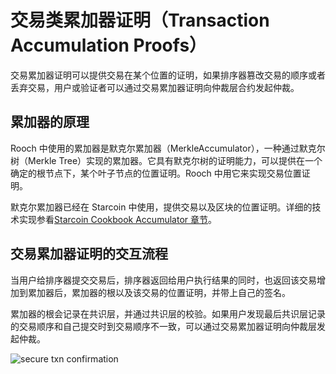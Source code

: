 # 交易类累加器证明（Transaction Accumulation Proofs）

交易累加器证明可以提供交易在某个位置的证明，如果排序器篡改交易的顺序或者丢弃交易，用户或验证者可以通过交易累加器证明向仲裁层合约发起仲裁。

## 累加器的原理

Rooch 中使用的累加器是默克尔累加器（MerkleAccumulator），一种通过默克尔树（Merkle Tree）实现的累加器。它具有默克尔树的证明能力，可以提供在一个确定的根节点下，某个叶子节点的位置证明。Rooch 中用它来实现交易位置证明。

默克尔累加器已经在 Starcoin 中使用，提供交易以及区块的位置证明。详细的技术实现参看[Starcoin Cookbook Accumulator 章节](https://cookbook.starcoin.org/zh/docs/concepts/accumulator/)。

## 交易累加器证明的交互流程

当用户给排序器提交交易后，排序器返回给用户执行结果的同时，也返回该交易增加到累加器后，累加器的根以及该交易的位置证明，并带上自己的签名。

累加器的根会记录在共识层，并通过共识层的校验。如果用户发现最后共识层记录的交易顺序和自己提交时到交易顺序不一致，可以通过交易累加器证明向仲裁层发起仲裁。



![secure txn confirmation](/diagram/rooch-secure-txn-confirmation.svg)